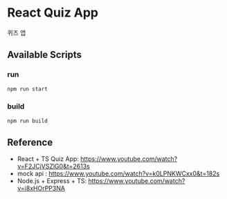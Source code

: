 # React Quiz App

퀴즈 앱

## Available Scripts

### run

```bash
npm run start
```

### build

```bash
npm run build
```

## Reference

- React + TS Quiz App: <https://www.youtube.com/watch?v=F2JCjVSZlG0&t=2613s>
- mock api : <https://www.youtube.com/watch?v=k0LPNKWCxx0&t=182s>
- Node.js + Express + TS: <https://www.youtube.com/watch?v=i8xHOrPP3NA>
